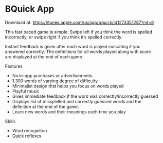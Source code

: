 # BQuick App
Download at: https://itunes.apple.com/us/app/bquick/id1273351287?mt=8

This fast paced game is simple: 
Swipe left if you think the word is spelled incorrectly, or 
swipe right if you think it’s spelled correctly. 

Instant feedback is given after each word is played indicating if you answered correctly. The definitions for all words played along with score are displayed at the end of each game. 

Features
- No in-app purchases or advertisements.
- 1,300 words of varying degree of difficulty
- Minimalist design that helps you focus on words played
- Playful music
- Gives immediate feedback if the word was correctly/incorrectly guessed
- Displays list of missplelled and correctly guessed words and the definition at the end of the game.
- Learn new words and their meanings each time you play

Skills
- Word recognition
- Quick reflexes
